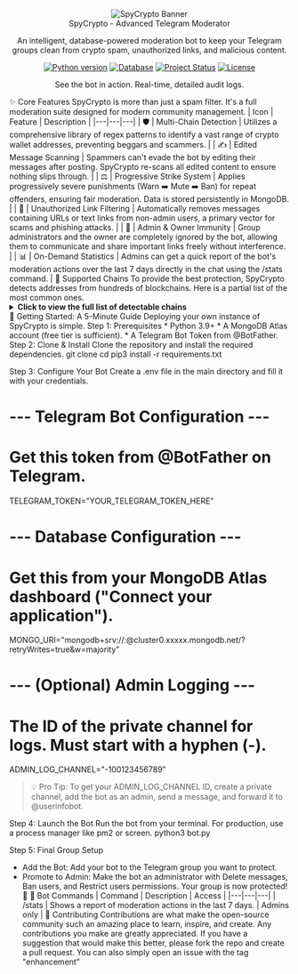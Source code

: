 <div align="center">
<img src="https://www.google.com/search?q=https://placehold.co/1200x400/0f172a/7dd3fc%3Ftext%3DSpyCrypto%26font%3Dmontserrat" alt="SpyCrypto Banner"/>
</div>
<div align="center">SpyCrypto - Advanced Telegram Moderator</div>
<div align="center">
<p>An intelligent, database-powered moderation bot to keep your Telegram groups clean from crypto spam, unauthorized links, and malicious content.</p>
</div>
<div align="center">
<!-- Badges -->
<a href="https://www.python.org/downloads/"><img src="https://www.google.com/search?q=https://img.shields.io/badge/Python-3.9%252B-blue%3Fstyle%3Dfor-the-badge%26logo%3Dpython%26logoColor%3Dwhite" alt="Python version"></a>
<a href="https://www.mongodb.com/cloud/atlas"><img src="https://www.google.com/search?q=https://img.shields.io/badge/MongoDB-Atlas-green%3Fstyle%3Dfor-the-badge%26logo%3Dmongodb%26logoColor%3Dwhite" alt="Database"></a>
<a href="#"><img src="https://www.google.com/search?q=https://img.shields.io/badge/Status-Active-brightgreen%3Fstyle%3Dfor-the-badge" alt="Project Status"></a>
<a href="LICENSE"><img src="https://www.google.com/search?q=https://img.shields.io/badge/License-MIT-purple%3Fstyle%3Dfor-the-badge" alt="License"></a>
</div>
<p align="center">See the bot in action. Real-time, detailed audit logs.</p>
<div align="center">
</div>
✨ Core Features
SpyCrypto is more than just a spam filter. It's a full moderation suite designed for modern community management.
| Icon | Feature | Description |
|---|---|---|
| 🛡️ | Multi-Chain Detection | Utilizes a comprehensive library of regex patterns to identify a vast range of crypto wallet addresses, preventing beggars and scammers. |
| ✍️ | Edited Message Scanning | Spammers can't evade the bot by editing their messages after posting. SpyCrypto re-scans all edited content to ensure nothing slips through. |
| ⚖️ | Progressive Strike System | Applies progressively severe punishments (Warn ➡️ Mute ➡️ Ban) for repeat offenders, ensuring fair moderation. Data is stored persistently in MongoDB. |
| 🔗 | Unauthorized Link Filtering | Automatically removes messages containing URLs or text links from non-admin users, a primary vector for scams and phishing attacks. |
| 👑 | Admin & Owner Immunity | Group administrators and the owner are completely ignored by the bot, allowing them to communicate and share important links freely without interference. |
| 📊 | On-Demand Statistics | Admins can get a quick report of the bot's moderation actions over the last 7 days directly in the chat using the /stats command. |
🔗 Supported Chains
To provide the best protection, SpyCrypto detects addresses from hundreds of blockchains. Here is a partial list of the most common ones.
<details>
<summary><strong>Click to view the full list of detectable chains</strong></summary>
EVM Chains (and hundreds more)
 * Ethereum (ETH)
 * BNB Smart Chain (BSC)
 * Polygon (MATIC)
 * Avalanche C-Chain (AVAX)
 * Fantom (FTM)
Bitcoin & Forks
 * Bitcoin (BTC) - Legacy & Bech32
 * Litecoin (LTC) - Legacy & Bech32
 * Dogecoin (DOGE)
 * Bitcoin Cash (BCH)
 * Dash (DASH)
 * Zcash (ZEC)
Major Alt-Chains
 * Solana (SOL)
 * TRON (TRX)
 * Polkadot (DOT)
 * Ripple (XRP)
 * Cardano (ADA) - Shelley & Byron
 * Monero (XMR)
 * Cosmos (ATOM)
 * Tezos (XTZ)
 * The Open Network (TON)
 * Stellar (XLM)
 * Algorand (ALGO)
 * NEAR Protocol
</details>
🚀 Getting Started: A 5-Minute Guide
Deploying your own instance of SpyCrypto is simple.
Step 1: Prerequisites
 * Python 3.9+
 * A MongoDB Atlas account (free tier is sufficient).
 * A Telegram Bot Token from @BotFather.
Step 2: Clone & Install
Clone the repository and install the required dependencies.
git clone <repository_url>
cd <repository_directory>
pip3 install -r requirements.txt

Step 3: Configure Your Bot
Create a .env file in the main directory and fill it with your credentials.
# --- Telegram Bot Configuration ---
# Get this token from @BotFather on Telegram.
TELEGRAM_TOKEN="YOUR_TELEGRAM_TOKEN_HERE"

# --- Database Configuration ---
# Get this from your MongoDB Atlas dashboard ("Connect your application").
MONGO_URI="mongodb+srv://<username>:<password>@cluster0.xxxxx.mongodb.net/?retryWrites=true&w=majority"

# --- (Optional) Admin Logging ---
# The ID of the private channel for logs. Must start with a hyphen (-).
ADMIN_LOG_CHANNEL="-100123456789"

> 💡 Pro Tip: To get your ADMIN_LOG_CHANNEL ID, create a private channel, add the bot as an admin, send a message, and forward it to @userinfobot.
> 
Step 4: Launch the Bot
Run the bot from your terminal. For production, use a process manager like pm2 or screen.
python3 bot.py

Step 5: Final Group Setup
 * Add the Bot: Add your bot to the Telegram group you want to protect.
 * Promote to Admin: Make the bot an administrator with Delete messages, Ban users, and Restrict users permissions.
Your group is now protected! 🎉
🤖 Bot Commands
| Command | Description | Access |
|---|---|---|
| /stats | Shows a report of moderation actions in the last 7 days. | Admins only |
🙌 Contributing
Contributions are what make the open-source community such an amazing place to learn, inspire, and create. Any contributions you make are greatly appreciated.
If you have a suggestion that would make this better, please fork the repo and create a pull request. You can also simply open an issue with the tag "enhancement"
